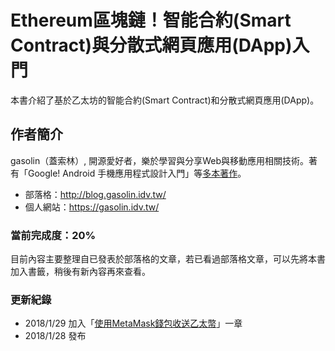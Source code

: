 # Ethereum區塊鏈！智能合約\(Smart Contract\)與分散式網頁應用\(DApp\)入門

本書介紹了基於乙太坊的智能合約\(Smart Contract\)和分散式網頁應用\(DApp\)。

## 作者簡介

gasolin（蓋索林）, 開源愛好者，樂於學習與分享Web與移動應用相關技術。著有「Google! Android 手機應用程式設計入門」等[多本著作](https://gasolin.idv.tw/portfolio#books)。

* 部落格：http://blog.gasolin.idv.tw/
* 個人網站：https://gasolin.idv.tw/

### 當前完成度：20%

目前內容主要整理自已發表於部落格的文章，若已看過部落格文章，可以先將本書加入書籤，稍後有新內容再來查看。

### 更新紀錄

* 2018/1/29 加入「[使用MetaMask錢包收送乙太幣](howto-send-ether-from-wallet)」一章
* 2018/1/28 發布
